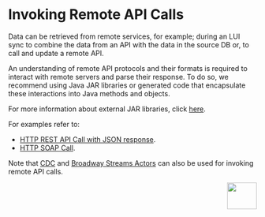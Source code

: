# Invoking Remote API Calls

Data can be retrieved from remote services, for example; during an LUI sync to combine the data from an API with the data in the source DB or, to call and update a remote API. 

An understanding of remote API protocols and their formats is required to interact with remote servers and parse their response. To do so, we recommend using Java JAR libraries or generated code that encapsulate these interactions into Java methods and objects.

For more information about external JAR libraries, click [here](/articles/31_external_resources/01_external_jars.md).

For examples refer to:

* [HTTP REST API Call with JSON response](/articles/31_external_resources/03_invoke_http_rest_call_example.md). 
* [HTTP SOAP Call](/articles/31_external_resources/04_invoke_soap_call_example.md). 


Note that [CDC](/articles/18_fabric_cdc/) and [Broadway Streams Actors](/articles/19_Broadway/04_built_in_actor_types.md#streams) can also be used for invoking remote API calls.


[<img align="right" width="60" height="54" src="/articles/images/Next.png">](/articles/31_external_resources/03_invoke_http_rest_call_example.md)
